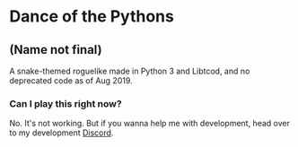 # Dance of the Pythons
## (Name not final)
A snake-themed roguelike made in Python 3 and Libtcod, and no deprecated code as of Aug 2019.

### Can I play this right now?
No. It's not working. But if you wanna help me with development, head over to my development [Discord](https://discord.gg/AxMZJyg).
